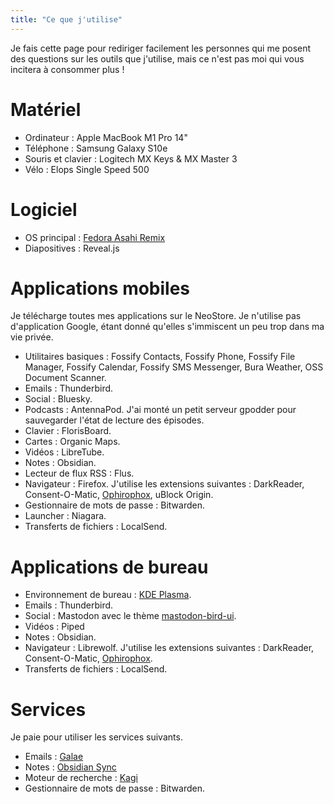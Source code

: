 ```yaml
---
title: "Ce que j'utilise"
---
```


Je fais cette page pour rediriger facilement les personnes qui me posent des questions sur les outils que j'utilise, mais ce n'est pas moi qui vous incitera à consommer plus !

# Matériel

- Ordinateur : Apple MacBook M1 Pro 14"
- Téléphone : Samsung Galaxy S10e
- Souris et clavier : Logitech MX Keys & MX Master 3
- Vélo : Elops Single Speed 500

# Logiciel

- OS principal : [Fedora Asahi Remix](https://asahilinux.org/fedora/)
- Diapositives : Reveal.js

# Applications mobiles

Je télécharge toutes mes applications sur le NeoStore. Je n'utilise pas d'application Google, étant donné qu'elles s'immiscent un peu trop dans ma vie privée.

- Utilitaires basiques : Fossify Contacts, Fossify Phone, Fossify File Manager, Fossify Calendar, Fossify SMS Messenger, Bura Weather, OSS Document Scanner.
- Emails : Thunderbird.
- Social : Bluesky.
- Podcasts : AntennaPod. J'ai monté un petit serveur gpodder pour sauvegarder l'état de lecture des épisodes.
- Clavier : FlorisBoard.
- Cartes : Organic Maps.
- Vidéos : LibreTube.
- Notes : Obsidian.
- Lecteur de flux RSS : Flus.
- Navigateur : Firefox. J'utilise les extensions suivantes : DarkReader, Consent-O-Matic, [Ophirophox](https://ophirofox.ophir.dev/), uBlock Origin.
- Gestionnaire de mots de passe : Bitwarden.
- Launcher : Niagara.
- Transferts de fichiers : LocalSend.

# Applications de bureau

- Environnement de bureau : [KDE Plasma](https://kde.org/plasma-desktop/).
- Emails : Thunderbird.
- Social : Mastodon avec le thème [mastodon-bird-ui](https://github.com/ronilaukkarinen/mastodon-bird-ui).
- Vidéos : Piped
- Notes : Obsidian.
- Navigateur : Librewolf. J'utilise les extensions suivantes : DarkReader, Consent-O-Matic, [Ophirophox](https://ophirofox.ophir.dev/).
- Transferts de fichiers : LocalSend.

# Services

Je paie pour utiliser les services suivants.

- Emails : [Galae](https://www.galae.net/en/)
- Notes : [Obsidian Sync](https://obsidian.md/sync)
- Moteur de recherche : [Kagi](https://kagi.com/settings?p=billing_plan)
- Gestionnaire de mots de passe : Bitwarden.
